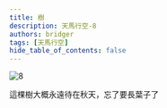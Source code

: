 ```yaml
---
title: 樹
description: 天馬行空-8
authors: bridger
tags: [天馬行空]
hide_table_of_contents: false
---
```

![8](https://e.brid.pw/i/2023/08/03/nahoiz.webp)


<!-- truncate -->
這棵樹大概永遠待在秋天，忘了要長葉子了  